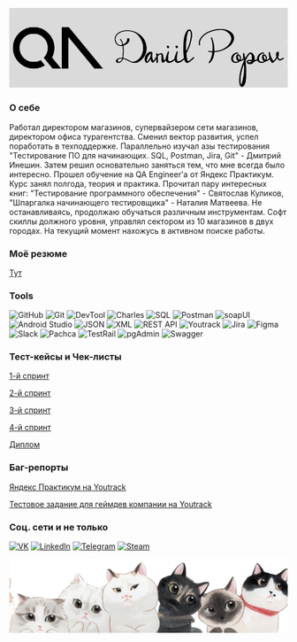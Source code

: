 ![Header](https://github.com/dvpopov11/dvpopov11/blob/master/myfiles/logo.png?raw=true)
### О себе

Работал директором магазинов, супервайзером сети магазинов, директором офиса турагентства. Сменил вектор развития, успел поработать в техподдержке. Параллельно изучал азы тестирования "Тестирование ПО для начинающих. SQL, Postman, Jira, Git" - Дмитрий Инешин. Затем решил основательно заняться тем, что мне всегда было интересно. Прошел обучение на QA Engineer'a от Яндекс Практикум. Курс занял полгода, теория и практика. Прочитал пару интересных книг: "Тестирование программного обеспечения" - Святослав Куликов, "Шпаргалка начинающего тестировщика" - Наталия Матвеева. Не останавливаясь, продолжаю обучаться различным инструментам. Софт скиллы должного уровня, управлял сектором из 10 магазинов в двух городах. На текущий момент нахожусь в активном поиске работы.

### Моё резюме
[Тут](https://github.com/dvpopov11/dvpopov11/blob/master/myfiles/Попов%20Даниил.pdf)

### Tools

![GitHub](https://img.shields.io/badge/GitHub-black?style=for-the-badge&logo=github&logoColor=white)
![Git](https://img.shields.io/badge/Git-black?style=for-the-badge&logo=Git&logoColor=white)
![DevTool](https://img.shields.io/badge/DevTools-black?style=for-the-badge&logo=googlechrome&logoColor=white)
![Charles](https://img.shields.io/badge/Charles-black?style=for-the-badge&logo=charles&logoColor=white)
![SQL](https://img.shields.io/badge/SQL-black?style=for-the-badge&logo=sql&logoColor=white)
![Postman](https://img.shields.io/badge/Postman-black?style=for-the-badge&logo=postman&logoColor=white)
![soapUI](https://img.shields.io/badge/SoapUI-black?style=for-the-badge&logo=Soapui&logoColor=white)
![Android Studio](https://img.shields.io/badge/Android%20Studio-black?style=for-the-badge&logo=androidstudio&logoColor=white)
![JSON](https://img.shields.io/badge/JSON-black?style=for-the-badge&logo=json&logoColor=white)
![XML](https://img.shields.io/badge/XML-black?style=for-the-badge&logo=xml&logoColor=white)
![REST API](https://img.shields.io/badge/REST%20API-black?style=for-the-badge&logo=restapi&logoColor=white)
![Youtrack](https://img.shields.io/badge/Youtrack-black?style=for-the-badge&logo=youtrack&logoColor=white)
![Jira](https://img.shields.io/badge/Jira-black?style=for-the-badge&logo=jira&logoColor=white)
![Figma](https://img.shields.io/badge/Figma-black?style=for-the-badge&logo=figma&logoColor=white)
![Slack](https://img.shields.io/badge/slack-black?style=for-the-badge&logo=slack&logoColor=white)
![Pachca](https://img.shields.io/badge/pachca-black?style=for-the-badge&logo=pachca&logoColor=white)
![TestRail](https://img.shields.io/badge/TestRail-black?style=for-the-badge&logo=testrail&logoColor=white)
![pgAdmin](https://img.shields.io/badge/pgAdmin-black?style=for-the-badge&logo=pgAdmin&logoColor=white)
![Swagger](https://img.shields.io/badge/swagger-black?style=for-the-badge&logo=swagger&logoColor=white)


### Тест-кейсы и Чек-листы
[1-й спринт](https://docs.google.com/spreadsheets/d/1QBRRqdlRkEz6JdIlrSWEhPRW7InJ4vVh/edit?usp=sharing&ouid=108868298844842757140&rtpof=true&sd=true)

[2-й спринт](https://docs.google.com/spreadsheets/d/1nrx3xysuDcDcYUKgmV5guhVztJkknuSQ/edit?usp=sharing&ouid=108868298844842757140&rtpof=true&sd=true)

[3-й спринт](https://docs.google.com/spreadsheets/d/1Lb5Ikz7rPPdYO1-p0k_qKWflefsZpui_/edit?usp=sharing&ouid=108868298844842757140&rtpof=true&sd=true)

[4-й спринт](https://docs.google.com/document/d/1ZM4C_jQeYbiFqOV4vqP86gLY6qmqTX7I/edit?usp=sharing&ouid=108868298844842757140&rtpof=true&sd=true)

[Диплом](https://docs.google.com/spreadsheets/d/1FkEPgsldXd1sMZs1oYhUJLNEm5TRUdjU/edit?usp=sharing&ouid=108868298844842757140&rtpof=true&sd=true)

### Баг-репорты
[Яндекс Практикум на Youtrack](https://dvpopov.youtrack.cloud/projects/58922cb9-3c0d-49a7-8de6-51a7aed00665)

[Тестовое задание для геймдев компании на Youtrack](https://dvpopov.youtrack.cloud/projects/f9361d5b-abb6-482e-b46c-0a0160586772)

### Соц. сети и не только
[![VK](https://img.shields.io/badge/VK-black?style=for-the-badge&logo=vk&logoColor=white)](https://vk.com/daniilpopov)
[![LinkedIn](https://img.shields.io/badge/LinkedIn-black?style=for-the-badge&logo=linkedin&logoColor=white)](https://www.linkedin.com/in/daniilpopov1990/)
[![Telegram](https://img.shields.io/badge/Telegram-black?style=for-the-badge&logo=telegram&logoColor=white)](https://t.me/godlikeLeo)
[![Steam](https://img.shields.io/badge/Steam-black?style=for-the-badge&logo=steam&logoColor=white)](https://steamcommunity.com/id/godlikeLeo/)

![Header](https://github.com/dvpopov11/dvpopov11/blob/master/myfiles/cats.png?raw=true)